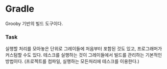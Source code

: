 # Gradle

Grooby 기반의 빌드 도구이다. 


### Task
실행할 처리를 모아놓은 단위로 그레이들에 처음부터 포함된 것도 있고, 프로그래머가 커스텀할 수도 있다.
테스크를 실행하는 것이 그레이들에서 빌드를 관리하는 기본적인 방법이다. (프로젝트를 컴파일, 실행하는 모든처리에 테스크를 이용한다.)


